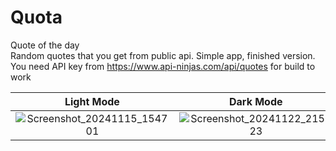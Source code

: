 # Quota
 Quote of the day <br>
Random quotes that you get from public api. Simple app, finished version.<br>
You need API key from https://www.api-ninjas.com/api/quotes for build to work


Light Mode             |  Dark Mode
:-------------------------:|:-------------------------:
| ![Screenshot_20241115_154701](https://github.com/user-attachments/assets/fd9fdda8-3436-4b53-998d-e047f63b5576)   | ![Screenshot_20241122_215523](https://github.com/user-attachments/assets/8c0894c8-df86-48b1-b5f3-d649ed31bc2a)  |
